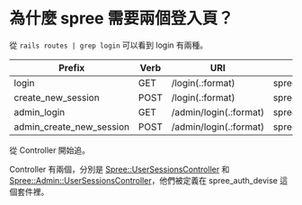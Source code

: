 # 為什麼 spree 需要兩個登入頁？

從 `rails routes | grep login` 可以看到 login 有兩種。

Prefix                   | Verb | URI                    | Controller#Action
------------------------ | ---- | ---------------------- | -----------------------------
login                    | GET  | /login(.:format)       | spree/user_sessions#new
create_new_session       | POST | /login(.:format)       | spree/user_sessions#create
admin_login              | GET  | /admin/login(.:format) | spree/admin/user_sessions#new
admin_create_new_session | POST | /admin/login(.:format) | spree/admin/user_sessions#create

從 Controller 開始追。

Controller 有兩個，分別是 [Spree::UserSessionsController](https://github.com/spree/spree_auth_devise/blob/master/lib/controllers/frontend/spree/user_sessions_controller.rb) 和 [Spree::Admin::UserSessionsController](https://github.com/spree/spree_auth_devise/blob/master/lib/controllers/backend/spree/admin/user_sessions_controller.rb)，他們被定義在 spree_auth_devise 這個套件裡。

